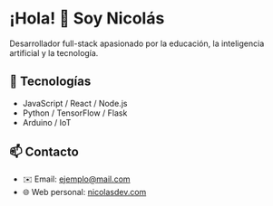 # ¡Hola! 👋 Soy Nicolás

Desarrollador full-stack apasionado por la educación, la inteligencia artificial y la tecnología.

## 🧠 Tecnologías

- JavaScript / React / Node.js
- Python / TensorFlow / Flask
- Arduino / IoT

## 📫 Contacto

- ✉️ Email: ejemplo@mail.com
- 🌐 Web personal: [nicolasdev.com](https://nicolasdev.com)


